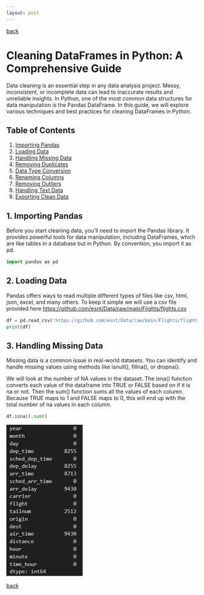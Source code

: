 ```yaml
---
layout: post
---
```


[back](../)

# Cleaning DataFrames in Python: A Comprehensive Guide

Data cleaning is an essential step in any data analysis project. Messy, inconsistent, or incomplete data can lead to inaccurate results and unreliable insights. In Python, one of the most common data structures for data manipulation is the Pandas DataFrame. In this guide, we will explore various techniques and best practices for cleaning DataFrames in Python.

## Table of Contents

1. [Importing Pandas](#1-importing-pandas)
2. [Loading Data](#2-loading-data)
3. [Handling Missing Data](#3-handling-missing-data)
4. [Removing Duplicates](#4-removing-duplicates)
5. [Data Type Conversion](#5-data-type-conversion)
6. [Renaming Columns](#6-renaming-columns)
7. [Removing Outliers](#7-removing-outliers)
8. [Handling Text Data](#8-handling-text-data)
9. [Exporting Clean Data](#9-exporting-clean-data)

## 1. Importing Pandas

Before you start cleaning data, you'll need to import the Pandas library. It provides powerful tools for data manipulation, including DataFrames, which are like tables in a database but in Python. By convention, you import it as pd.

```python
import pandas as pd
```

## 2. Loading Data

Pandas offers ways to read multiple different types of files like csv, html, json, excel, and many others. To keep it simple we will use a csv file provided here https://github.com/esnt/Data/raw/main/Flights/flights.csv

```python
df = pd.read_csv('https://github.com/esnt/Data/raw/main/Flights/flights.csv')
print(df)
```

## 3. Handling Missing Data
Missing data is a common issue in real-world datasets. You can identify and handle missing values using methods like isnull(), fillna(), or dropna().

We will look at the number of NA values in the dataset. The isna() function converts each value of the dataframe into TRUE or FALSE based on if it is na or not. Then the sum() function sums all the values of each column. Because TRUE maps to 1 and FALSE maps to 0, this will end up with the total number of na values in each column.

```python
df.isna().sum()
```

![alt text](/../_pictures/na_sum.png)

[back](../)
